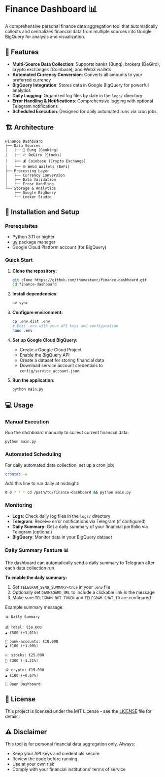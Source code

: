 # Finance Dashboard 📊

A comprehensive personal finance data aggregation tool that automatically collects and centralizes financial data from multiple sources into Google BigQuery for analysis and visualization.

## 🌟 Features

- **Multi-Source Data Collection**: Supports banks (Bunq), brokers (DeGiro), crypto exchanges (Coinbase), and Web3 wallets
- **Automated Currency Conversion**: Converts all amounts to your preferred currency
- **BigQuery Integration**: Stores data in Google BigQuery for powerful analytics
- **Daily Logging**: Organized log files by date in the `logs/` directory
- **Error Handling & Notifications**: Comprehensive logging with optional Telegram notifications
- **Scheduled Execution**: Designed for daily automated runs via cron jobs

## 🏗️ Architecture

```
Finance Dashboard
├── Data Sources
│   ├── 🏦 Bunq (Banking)
│   ├── 📈 DeGiro (Stocks)
│   ├── 💰 Coinbase (Crypto Exchange)
│   └── 🌐 Web3 Wallets (DeFi)
├── Processing Layer
│   ├── Currency Conversion
│   ├── Data Validation
│   └── Error Handling
└── Storage & Analytics
    ├── Google BigQuery
    └── Looker Studio
```

## 🚀 Installation and Setup

### Prerequisites

- Python 3.11 or higher
- [uv](https://docs.astral.sh/uv/) package manager
- Google Cloud Platform account (for BigQuery)

### Quick Start

1. **Clone the repository:**

   ```bash
   git clone https://github.com/thomastunc/finance-dashboard.git
   cd finance-dashboard
   ```

2. **Install dependencies:**

   ```bash
   uv sync
   ```

3. **Configure environment:**

   ```bash
   cp .env.dist .env
   # Edit .env with your API keys and configuration
   nano .env
   ```

4. **Set up Google Cloud BigQuery:**

   - Create a Google Cloud Project
   - Enable the BigQuery API
   - Create a dataset for storing financial data
   - Download service account credentials to `config/service_account.json`

5. **Run the application:**

   ```bash
   python main.py
   ```

## 💻 Usage

### Manual Execution

Run the dashboard manually to collect current financial data:

```bash
python main.py
```

### Automated Scheduling

For daily automated data collection, set up a cron job:

```bash
crontab -e
```

Add this line to run daily at midnight:

```bash
0 0 * * * cd /path/to/finance-dashboard && python main.py
```

### Monitoring

- **Logs**: Check daily log files in the `logs/` directory
- **Telegram**: Receive error notifications via Telegram (if configured)
- **Daily Summary**: Get a daily summary of your financial portfolio via Telegram (optional)
- **BigQuery**: Monitor data in your BigQuery dataset

### Daily Summary Feature 📊

The dashboard can automatically send a daily summary to Telegram after each data collection run.

**To enable the daily summary:**

1. Set `TELEGRAM_SEND_SUMMARY=true` in your `.env` file
2. Optionally set `DASHBOARD_URL` to include a clickable link in the message
3. Make sure `TELEGRAM_BOT_TOKEN` and `TELEGRAM_CHAT_ID` are configured

Example summary message:
```
📊 Daily Summary

💰 Total: €50.000
▲ €500 (+1.01%)

🏦 bank-accounts: €10.000
▲ €100 (+1.00%)

📈 stocks: €25.000
🔻 €300 (-1.21%)

🪙 crypto: €15.000
▲ €100 (+0.67%)

🔗 Open Dashboard
```

## 📄 License

This project is licensed under the MIT License - see the [LICENSE](LICENSE) file for details.

## ⚠️ Disclaimer

This tool is for personal financial data aggregation only. Always:

- Keep your API keys and credentials secure
- Review the code before running
- Use at your own risk
- Comply with your financial institutions' terms of service

